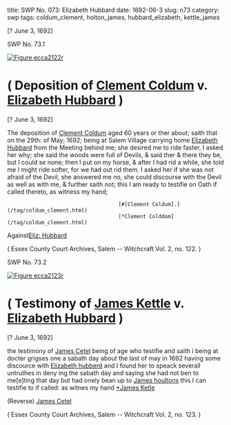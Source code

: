 title: SWP No. 073: Elizabeth Hubbard
date: 1692-06-3
slug: n73
category: swp
tags: coldum_clement, holton_james, hubbard_elizabeth, kettle_james




[? June 3, 1692]

<div markdown class="doc" id="n73.1">

<div class="doc_id">SWP No. 73.1</div>


<span markdown class="figure">[![Figure ecca2122r](archives/ecca/thumb/ecca2122r.jpg)](archives/ecca/large/ecca2122r.jpg)</span>

# ( Deposition of [Clement Coldum](/tag/coldum_clement.html) v. [Elizabeth Hubbard](/tag/hubbard_elizabeth.html) )

[? June 3, 1692]

The deposition of [Clement Coldum](/tag/coldum_clement.html) aged 60 years or ther about; saith that on the 29th: of May; 1692; being at Salem Village carrying home [Elizabeth Hubbard](/tag/hubbard_elizabeth.html) from the Meeting behind me; she desired me to ride faster, I asked her why; she said the woods were full of Devils, & said ther & there they be, but I could se none; then I put on my horse, & after I had rid a while, she told me I might ride softer, for we had out rid them. I asked her if she was not afraid of the Devil, she answered me no, she could discourse with the Devil as well as with me, & further saith not; this I am ready to testifie on Oath if called thereto, as witness my hand;
  
                                        [#[Clement Coldum].](/tag/coldum_clement.html) 
                                        [*Clement Colddom](/tag/coldum_clement.html) 
                                        
Against[Eliz: Hubbard](/tag/hubbard_elizabeth.html) 

( Essex County Court Archives, Salem -- Witchcraft Vol. 2, no. 122. )

</div>



<div markdown class="doc" id="n73.2">

<div class="doc_id">SWP No. 73.2</div>


<span markdown class="figure">[![Figure ecca2123r](archives/ecca/thumb/ecca2123r.jpg)](archives/ecca/large/ecca2123r.jpg)</span>

# ( Testimony of [James Kettle](/tag/kettle_james.html) v. [Elizabeth Hubbard](/tag/hubbard_elizabeth.html) )

[? June 3, 1692]

the testimony of [James Cetel](/tag/kettle_james.html) being of age who testifie and saith i being at docter grigses one a sabath day about the last of may in 1692 having some discource with [Elizabeth hubberd](/tag/hubbard_elizabeth.html) and I found her to speack severall untruthes in deny ing the sabath day and saying she had not ben to me[e]ting that day but had onely bean up to [James houltons](/tag/holton_james.html) this I can testifie to if called: as witnes my hand
                                                                  [*James Ketle](/tag/kettle_james.html) 

(Reverse) [James Cetel](/tag/kettle_james.html) 

( Essex County Court Archives, Salem -- Witchcraft Vol. 2, no. 123. )

</div>
